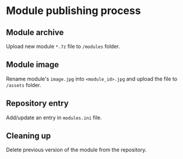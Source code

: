 # Module publishing process

## Module archive

Upload new module `*.7z` file to `/modules` folder.

## Module image

Rename module's `image.jpg` into `<module_id>.jpg` and upload the file to `/assets` folder.

## Repository entry

Add/update an entry in `modules.ini` file.

## Cleaning up

Delete previous version of the module from the repository.
